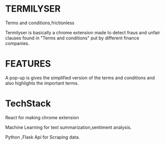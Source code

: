 # TERMILYSER
Terms and conditions,frictionless

Termilyser is basically a chrome extension made to detect fraus and unfair clauses found in "Terms and conditions" put by different finance companies.


# FEATURES
A pop-up is gives the simplified version of the terms and conditions and also highlights the important terms.

# TechStack
React for making chrome extension

Machine Learning for text summarization,sentiment analysis.

Python ,Flask Api for Scraping data.
